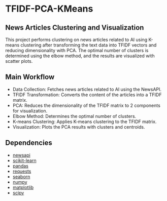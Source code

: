 # TFIDF-PCA-KMeans
## News Articles Clustering and Visualization
This project performs clustering on news articles related to AI using K-means clustering after transforming the text data into TFIDF vectors and reducing dimensionality with PCA. The optimal number of clusters is determined using the elbow method, and the results are visualized with scatter plots.


## Main Workflow
- Data Collection: Fetches news articles related to AI using the NewsAPI.
- TFIDF Transformation: Converts the content of the articles into a TFIDF matrix.
- PCA: Reduces the dimensionality of the TFIDF matrix to 2 components for visualization.
- Elbow Method: Determines the optimal number of clusters.
- K-means Clustering: Applies K-means clustering to the TFIDF matrix.
- Visualization: Plots the PCA results with clusters and centroids.

## Dependencies

- [newsapi](https://newsapi.org/docs/client-libraries/python)
- [scikit-learn](https://scikit-learn.org/stable/)
- [pandas](https://pandas.pydata.org/)
- [requests](https://docs.python-requests.org/en/latest/)
- [seaborn](https://seaborn.pydata.org/)
- [numpy](https://numpy.org/)
- [matplotlib](https://matplotlib.org/)
- [scipy](https://scipy.org/)
